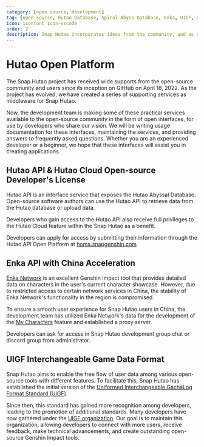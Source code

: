 ```yaml
---
category: [open source, development]
tag: [open source, Hutao Database, Spiral Abyss Database, Enka, UIGF, Open data]
icon: iconfont icon-vscode
order: 2
description: Snap Hutao incorporates ideas from the community, and as our way of giving back, we also make certain services available to the community. If they are helpful to your development, feel free to use them, and we will do our best to maintain these forked projects.
---
```


# Hutao Open Platform

The Snap Hutao project has received wide supports from the open-source community and users since its
inception on GitHub on April 18, 2022. As the project has evolved, we have created a series of supporting services
as middleware for Snap Hutao.

Now, the development team is making some of these practical services available to the open-source community in the
form of open interfaces, for use by developers who share our vision. We will be writing usage documentation for these
interfaces, maintaining the services, and providing answers to frequently asked questions. Whether you are an
experienced developer or a beginner, we hope that these interfaces will assist you in creating applications.

## Hutao API & Hutao Cloud Open-source Developer's License

Hutao API is an interface service that exposes the Hutao Abyssal Database.
Open-source software authors can use the Hutao API to retrieve data from the Hutao database or upload data.

Developers who gain access to the Hutao API also receive full privileges to the Hutao Cloud feature
within the Snap Hutao as a benefit.

Developers can apply for access by submitting their information through the Hutao API Open Platform
at [homa.snapgenshin.com](https://homa.snapgenshin.com/)

## Enka API with China Acceleration

[Enka Network](https://enka.network/) is an excellent Genshin Impact tool that provides detailed data on characters in
the user's current character showcase. However, due to restricted access to certain network services in China,
the stability of Enka Network's functionality in the region is compromised.

To ensure a smooth user experience for Snap Hutao users in China, the development team has utilized Enka Network's data
for the development of the [My Characters](../features/character-data.md) feature and established a proxy server.

Developers can ask for access in Snap Hutao development group chat or discord group from administrator.

## UIGF Interchangeable Game Data Format

Snap Hutao aims to enable the free flow of user data among various open-source tools with different features.
To facilitate this, Snap Hutao has established the initial version of the [Uniformed Interchangeable GachaLog Format
Standard (UIGF)](https://uigf.org/en/standards/UIGF.html).

Since then, this standard has gained more recognition among developers, leading to the promotion of additional
standards. Many developers have now gathered under the [UIGF organization](https://github.com/UIGF-org). Our goal is to
maintain this organization, allowing developers to connect with more users, receive feedback, make technical advancements,
and create outstanding open-source Genshin Impact tools.

